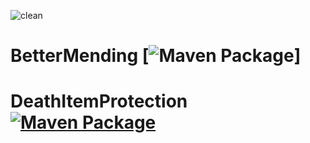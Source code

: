 ![clean](https://user-images.githubusercontent.com/111684641/212227707-b1251f93-f56f-4e90-bdbf-525df0d259df.png)



# BetterMending [![Maven Package](https://github.com/laika-murasaki/bettermending/actions/workflows/maven-publish.yml/badge.svg?branch=master)]          

# DeathItemProtection [![Maven Package](https://github.com/laika-murasaki/DeathItemProtection/actions/workflows/maven-publish.yml/badge.svg?branch=master)](https://github.com/laika-murasaki/DeathItemProtection/actions/workflows/maven-publish.yml)

 
